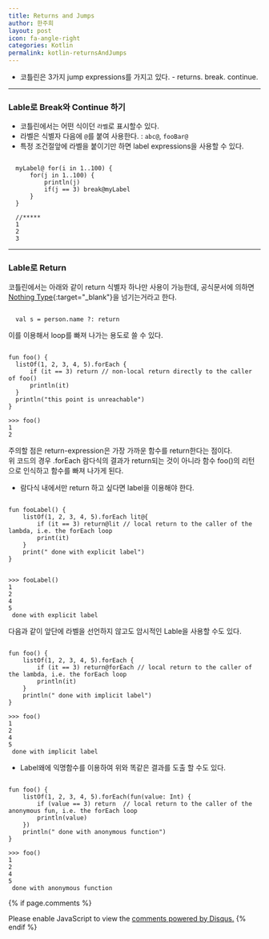 ```yaml
---
title: Returns and Jumps
author: 한주희
layout: post
icon: fa-angle-right
categories: Kotlin
permalink: kotlin-returnsAndJumps
---
```

* 코틀린은 3가지 jump expressions를 가지고 있다. - returns. break. continue.

---
### Lable로 Break와 Continue 하기

* 코틀린에서는 어떤 식이던 <code>라벨</code>로 표시할수 있다.
* 라벨은 식별자 다음에 <code>@</code>를 붙여 사용한다. : `abc@`, `fooBar@`
* 특정 조건절앞에 라벨을 붙이기만 하면 label expressions을 사용할 수 있다.
<pre><code>
  myLabel@ for(i in 1..100) {
      for(j in 1..100) {
          println(j)
          if(j == 3) break@myLabel
      }
  }

  //*****
  1
  2
  3
</code></pre>

---
### Lable로 Return
코틀린에서는 아래와 같이 return 식별자 하나만 사용이 가능한데, 공식문서에 의하면 [Nothing Type](https://kotlinlang.org/docs/reference/exceptions.html#the-nothing-type){:target="_blank"}을 넘기는거라고 한다.
<pre><code>
  val s = person.name ?: return
</code></pre>
이를 이용해서 loop를 빠져 나가는 용도로 쓸 수 있다.
<pre><code>
fun foo() {
  listOf(1, 2, 3, 4, 5).forEach {
      if (it == 3) return // non-local return directly to the caller of foo()
      println(it)
  }
  println("this point is unreachable")
}

>>> foo()
1
2
</code></pre>
주의할 점은 return-expression은 가장 가까운 함수를 return한다는 점이다.
<br>위 코드의 경우 .forEach 람다식의 결과가 return되는 것이 아니라 함수 foo()의 리턴
으로 인식하고 함수를 빠져 나가게 된다.

* 람다식 내에서만 return 하고 싶다면 label을 이용해야 한다.
<pre><code>
fun fooLabel() {
    listOf(1, 2, 3, 4, 5).forEach lit@{
        if (it == 3) return@lit // local return to the caller of the lambda, i.e. the forEach loop
        print(it)
    }
    print(" done with explicit label")
}


>>> fooLabel()
1
2
4
5
 done with explicit label
</code></pre>

다음과 같이 앞단에 라벨을 선언하지 않고도 암시적인 Lable을 사용할 수도 있다.
<pre><code>
fun foo() {
    listOf(1, 2, 3, 4, 5).forEach {
        if (it == 3) return@forEach // local return to the caller of the lambda, i.e. the forEach loop
        println(it)
    }
    println(" done with implicit label")
}

>>> foo()
1
2
4
5
 done with implicit label
</code></pre>

* Label왜에 익명함수를 이용하여 위와 똑같은 결과를 도출 할 수도 있다.
<pre><code>
fun foo() {
    listOf(1, 2, 3, 4, 5).forEach(fun(value: Int) {
        if (value == 3) return  // local return to the caller of the anonymous fun, i.e. the forEach loop
        println(value)
    })
    println(" done with anonymous function")
}

>>> foo()
1
2
4
5
 done with anonymous function
</code></pre>

{% if page.comments %}
<div id="disqus_thread"></div>
<script>

/**
*  RECOMMENDED CONFIGURATION VARIABLES: EDIT AND UNCOMMENT THE SECTION BELOW TO INSERT DYNAMIC VALUES FROM YOUR PLATFORM OR CMS.
*  LEARN WHY DEFINING THESE VARIABLES IS IMPORTANT: https://disqus.com/admin/universalcode/#configuration-variables*/
/*
var disqus_config = function () {
this.page.url = PAGE_URL;  // Replace PAGE_URL with your page's canonical URL variable
this.page.identifier = PAGE_IDENTIFIER; // Replace PAGE_IDENTIFIER with your page's unique identifier variable
};
*/
(function() { // DON'T EDIT BELOW THIS LINE
var d = document, s = d.createElement('script');
s.src = 'https://juhee-studynote.disqus.com/embed.js';
s.setAttribute('data-timestamp', +new Date());
(d.head || d.body).appendChild(s);
})();
</script>
<noscript>Please enable JavaScript to view the <a href="https://disqus.com/?ref_noscript">comments powered by Disqus.</a></noscript>
{% endif %}
